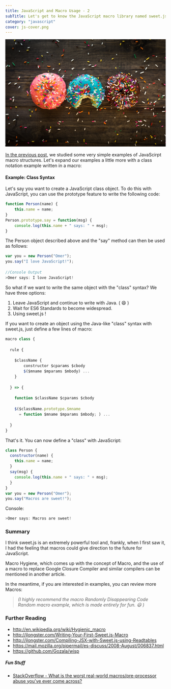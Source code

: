 ```yaml
---
title: JavaScript and Macro Usage - 2
subTitle: Let's get to know the JavaScript macro library named sweet.js!
category: "javascript"
cover: js-cover.png
---
```


![Sweets](./patrick-fore-389419-unsplash.jpg)

[In the previous post](/javascript-and-macro-usage-12), we studied some very simple examples of JavaScirpt macro structures. 
Let's expand our examples a little more with a class notation example written in a macro:

#### Example: Class Syntax

Let's say you want to create a JavaScript class object. To do this with JavaScript, you can use the prototype feature to write the following code:

```javascript
function Person(name) {
    this.name = name;
}
Person.prototype.say = function(msg) {
    console.log(this.name + " says: " + msg);
}
```

The Person object described above and the "say" method can then be used as follows:

```javascript
var you = new Person("Omer");
you.say("I love JavaScript!");

//Console Output
>Omer says: I love JavaScript!
```

So what if we want to write the same object with the "class" syntax? We have three options:

 1. Leave JavaScript and continue to write with Java. ( :smile: )
 2. Wait for ES6 Standards to become widespread.
 3. Using sweet.js !

If you want to create an object using the Java-like "class" syntax with sweet.js, just define a few lines of macro:

```javascript
macro class {
 
  rule {
 
    $className {
        constructor $cparams $cbody
        $($mname $mparams $mbody) ...
    }
 
  } => {
 
    function $className $cparams $cbody
 
    $($className.prototype.$mname
      = function $mname $mparams $mbody; ) ...
 
  }
}
```

That's it. You can now define a "class" with JavaScript:

```javascript
class Person {
  constructor(name) {
    this.name = name;
  }
  say(msg) {
    console.log(this.name + " says: " + msg);
  }
}
var you = new Person("Omer");
you.say("Macros are sweet!");
```
Console:
```javascript
>Omer says: Macros are sweet!
```
 <a name="summary"></a>
### Summary

I think sweet.js is an extremely powerful tool and, frankly, when I first saw it, I had the feeling that macros could give direction to the future for JavaScript. 

Macro Hygiene, which comes up with the concept of Macro, and the use of a macro to replace Google Closure Compiler and similar compilers can be mentioned in another article.

In the meantime, if you are interested in examples, you can review more Macros:

> *(I highly recommend the macro Randomly Disappearing Code Random macro example, which is made entirely for fun. :smiley: )*

 <a name="further-reading"></a>
### Further Reading

 - http://en.wikipedia.org/wiki/Hygienic_macro
 - http://jlongster.com/Writing-Your-First-Sweet.js-Macro
 - http://jlongster.com/Compiling-JSX-with-Sweet.js-using-Readtables
 - https://mail.mozilla.org/pipermail/es-discuss/2008-August/006837.html
 - https://github.com/Gozala/wisp

<a name="fun-stuff"></a>
##### Fun Stuff

 - [StackOverflow - What is the worst real-world macros/pre-processor abuse you've ever come across?](http://stackoverflow.com/questions/652788/what-is-the-worst-real-world-macros-pre-processor-abuse-youve-ever-come-across)
